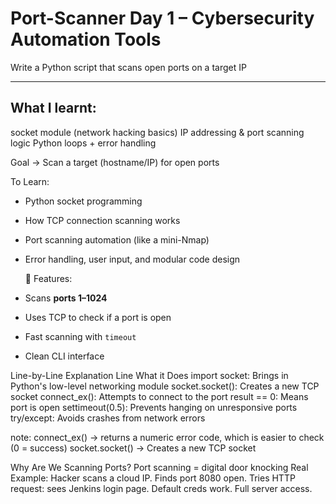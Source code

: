 # Port-Scanner   Day 1 – Cybersecurity Automation Tools

Write a Python script that scans open ports on a target IP

------------------------------
What I learnt:
------------------------------
socket module (network hacking basics)
IP addressing & port scanning logic
Python loops + error handling

Goal -> Scan a target (hostname/IP) for open ports

To Learn: 
- Python socket programming
- How TCP connection scanning works
- Port scanning automation (like a mini-Nmap)
- Error handling, user input, and modular code design

  🔧 Features:
- Scans **ports 1–1024**
- Uses TCP to check if a port is open
- Fast scanning with `timeout`
- Clean CLI interface

Line-by-Line Explanation
Line	            What it Does
import socket: 	  Brings in Python's low-level networking module
socket.socket(): 	Creates a new TCP socket
connect_ex():     Attempts to connect to the port
result == 0:     	Means port is open
settimeout(0.5): 	Prevents hanging on unresponsive ports
try/except: 	    Avoids crashes from network errors

note:
connect_ex() -> returns a numeric error code, which is easier to check (0 = success)
socket.socket() -> Creates a new TCP socket

Why Are We Scanning Ports?
Port scanning = digital door knocking
Real Example:
Hacker scans a cloud IP. Finds port 8080 open.
Tries HTTP request: sees Jenkins login page.
Default creds work. Full server access.

